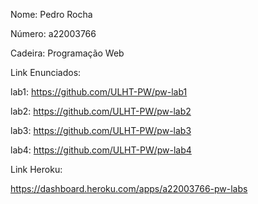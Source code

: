 Nome: Pedro Rocha

Número: a22003766

Cadeira: Programação Web



Link Enunciados:

lab1: https://github.com/ULHT-PW/pw-lab1

lab2: https://github.com/ULHT-PW/pw-lab2

lab3: https://github.com/ULHT-PW/pw-lab3

lab4: https://github.com/ULHT-PW/pw-lab4



Link Heroku:

https://dashboard.heroku.com/apps/a22003766-pw-labs
